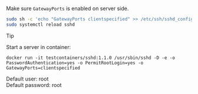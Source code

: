 Make sure `GatewayPorts` is enabled on server side.

```bash
sudo sh -c 'echo "GatewayPorts clientspecified" >> /etc/ssh/sshd_config'
sudo systemctl reload sshd
```

> [!TIP]
> Start a server in container:
> ```
> docker run -it testcontainers/sshd:1.1.0 /usr/sbin/sshd -D -e -o PasswordAuthentication=yes -o PermitRootLogin=yes -o GatewayPorts=clientspecified
> ```
> Default user: root  
> Default password: root  
